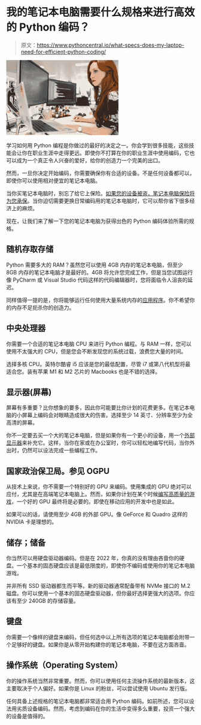 # 我的笔记本电脑需要什么规格来进行高效的 Python 编码？

> 原文：<https://www.pythoncentral.io/what-specs-does-my-laptop-need-for-efficient-python-coding/>

[![python coding](img/7be94c6c7d5fff9f4c6c779047e9ad66.png)](https://www.pythoncentral.io/wp-content/uploads/2022/11/pexels-thisisengineering-3861958.jpg)

学习如何用 Python 编程是你做过的最好的决定之一。你会学到很多技能，这些技能会让你在职业生涯中走得更远。即使你不打算在你的职业生涯中使用编码，它也可以成为一个真正令人兴奋的爱好，给你的创造力一个完美的出口。

然而，一旦你决定开始编码，你需要确保你有合适的设备。不是任何设备都可以，即使你可以使用相对便宜的笔记本电脑。

当你买笔记本电脑时，别忘了给它上保险。[如果您的设备被盗，笔记本电脑保险将为您承保](https://www.lemonade.com/renters/explained/laptop-insurance/)。当你迫切需要更换日常编码用的笔记本电脑时，它可以帮你省下很多经济上的麻烦。

现在，让我们来了解一下您的笔记本电脑为获得出色的 Python 编码体验所需的规格。

## 随机存取存储

Python 需要多大的 RAM？虽然您可以使用 4GB 内存的笔记本电脑，但至少 8GB 内存的笔记本电脑才是最好的。4GB 将允许您完成工作，但是当您试图运行像 PyCharm 或 Visual Studio 代码这样的代码编辑器时，您将面临令人沮丧的延迟。

同样值得一提的是，你将能够运行任何使用大量系统内存的[应用程序](https://www.pythoncentral.io/pyinstaller-package-python-applications-windows-mac-linux/)。你不希望你的内存不足扼杀你的创造力。

## 中央处理器

你需要一个合适的笔记本电脑 CPU 来进行 Python 编程。与 RAM 一样，您可以使用不太强大的 CPU，但是您会不断发现您的系统过载，浪费您大量的时间。

选择多核 CPU。英特尔酷睿 i5 应该是您的最低配置，尽管 i7 或第八代机型将最适合您。装有苹果 M1 和 M2 芯片的 Macbooks 也是不错的选择。

## 显示器(屏幕)

屏幕有多重要？比你想象的要多，因此你可能要比你计划的花费更多。在笔记本电脑的小屏幕上编码会对眼睛造成很大的伤害。选择至少 14 英寸、分辨率至少为全高清的屏幕。

你不一定要去买一个大的笔记本电脑，但是如果你有一个更小的设备，用一个[外部显示器](https://www.nytimes.com/wirecutter/reviews/best-monitors/)来补充它。这样，当你在家或在办公室时，你可以轻松地编写代码，当你外出时，仍然可以设法完成一些编程工作。

## 国家政治保卫局。参见 OGPU

从技术上来说，你不需要一个特别好的 GPU 来编码。使用集成的 GPU 绝对可以应付，尤其是在高端笔记本电脑上。然而，如果你计划在某个时候[编写高质量的游戏](https://www.pythoncentral.io/what-is-python-game-programming/)，一个好的 GPU 最终将是必要的。即使在移动应用的开发中也是如此。

如果可以的话，请使用至少 4GB 的外部 GPU。像 GeForce 和 Quadro 这样的 NVIDIA 卡是理想的。

## 储存；储备

你当然可以用硬盘驱动器编码。但是在 2022 年，你真的没有理由吝啬你的硬盘。一个基本的固态硬盘应该是最低限度的，即使你不编码或使用你的笔记本电脑游戏。

并非所有 SSD 驱动器都生而平等。新的驱动器通常配备带有 NVMe 接口的 M.2 磁盘。你可以使用一个基本的固态硬盘驱动器，但你最好选择更强大的选项。你应该有至少 240GB 的存储容量。

## 键盘

你需要一个像样的键盘来编码，但任何选中以上所有选项的笔记本电脑都会附带一个足够好的键盘。如果你是从零开始构建你的笔记本电脑，不要在这方面吝啬。

## 操作系统（Operating System）

你的操作系统当然非常重要。然而，你可以使用任何主流操作系统的最新版本，这主要取决于个人偏好。如果你是 Linux 的粉丝，可以尝试使用 Ubuntu 发行版。

任何具备上述规格的笔记本电脑都非常适合用 Python 编码。如前所述，您可以设法用劣质设备编码。然而，考虑到编码在你的生活中变得多么重要，投资一个强大的设备是值得的。